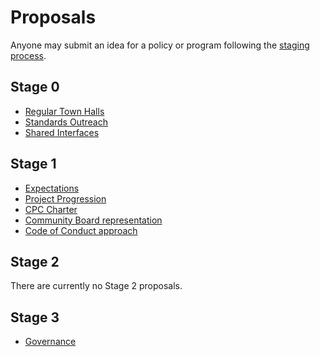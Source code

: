 # Proposals

Anyone may submit an idea for a policy or program following the [staging process](../STAGING_PROCESS.md).

## Stage 0

* [Regular Town Halls](./stage-0/regular-town-halls)
* [Standards Outreach](./stage-0/standards-outreach)
* [Shared Interfaces](./stage-0/shared-interfaces)

## Stage 1

* [Expectations](./stage-1/EXPECTATIONS)
* [Project Progression](./stage-1/PROJECT_PROGRESSION)
* [CPC Charter](./stage-1/CPC_CHARTER)
* [Community Board representation](./stage-1/community-board-represenation)
* [Code of Conduct approach](./stage-1/code-of-conduct)

## Stage 2

There are currently no Stage 2 proposals.

## Stage 3

* [Governance](./adopted/GOVERNANCE)
